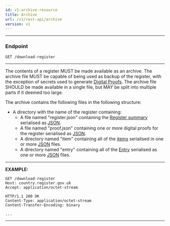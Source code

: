 ```yaml
---
id: v1-archive-resource
title: Archive
url: /v1/rest-api/archive
version: v1
---
```


***
### Endpoint

```
GET /download-register
```
***

The contents of a register MUST be made available as an archive. The archive
file MUST be capable of being used as backup of the register, with the
exception of secrets used to generate [Digital
Proofs](/v1/data-model#audit). The archive file SHOULD be made
available in a single file, but MAY be split into multiple parts if it deemed
too large.

The archive contains the following files in the following structure:

* A directory with the name of the register containing:
  * A file named "register.json" containing the [Register summary](/v1/glossary/summary) serialised as [JSON](/rest-api#json).
  * A file named "proof.json" containing one or more digital proofs for the register serialised as [JSON](/rest-api#json).
  * A directory named "item" containing all of the [items](/v1/glosssary/item) serialised in one or more [JSON](/rest-api#json) files.
  * A directory named "entry" containing all of the [Entry](/v1/glossary/entry) serialised as one or more [JSON](/rest-api#json) files.

***
**EXAMPLE:**

```http
GET /download-register
Host: country.register.gov.uk
Accept: application/octet-stream
```

```http
HTTP/1.1 200 OK
Content-Type: application/octet-stream
Content-Transfer-Encoding: binary

...
```
***
